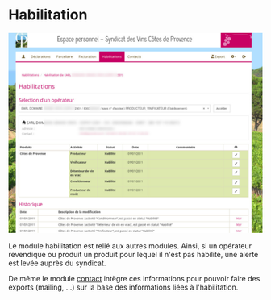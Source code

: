 # Habilitation

![Habilitation d'un opérateur](habilitation.jpg)

Le module habilitation est relié aux autres modules. Ainsi, si un opérateur revendique ou produit un produit pour lequel il n'est pas habilité, une alerte est levée auprès du syndicat.

De même le module [contact](contacts.md) intègre ces informations pour pouvoir faire des exports (mailing, ...) sur la base des informations liées à l'habilitation.
